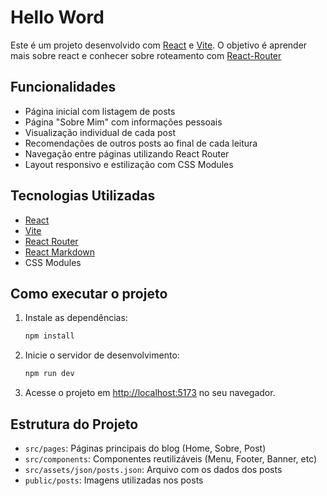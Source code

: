 # Hello Word

Este é um projeto desenvolvido com [React](https://react.dev/) e [Vite](https://vitejs.dev/). O objetivo é aprender mais sobre react e conhecer sobre roteamento com [React-Router](https://reactrouter.com/)

## Funcionalidades

- Página inicial com listagem de posts
- Página "Sobre Mim" com informações pessoais
- Visualização individual de cada post
- Recomendações de outros posts ao final de cada leitura
- Navegação entre páginas utilizando React Router
- Layout responsivo e estilização com CSS Modules

## Tecnologias Utilizadas

- [React](https://react.dev/)
- [Vite](https://vitejs.dev/)
- [React Router](https://reactrouter.com/)
- [React Markdown](https://github.com/remarkjs/react-markdown)
- CSS Modules

## Como executar o projeto

1. Instale as dependências:
   ```sh
   npm install
   ```

2. Inicie o servidor de desenvolvimento:
   ```sh
   npm run dev
   ```

3. Acesse o projeto em [http://localhost:5173](http://localhost:5173) no seu navegador.

## Estrutura do Projeto

- `src/pages`: Páginas principais do blog (Home, Sobre, Post)
- `src/components`: Componentes reutilizáveis (Menu, Footer, Banner, etc)
- `src/assets/json/posts.json`: Arquivo com os dados dos posts
- `public/posts`: Imagens utilizadas nos posts
